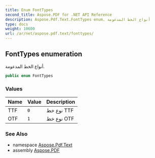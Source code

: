 ```yaml
---
title: Enum FontTypes
second_title: Aspose.PDF for .NET API Reference
description: Aspose.Pdf.Text.FontTypes enum. أنواع الخط المدعومة
type: docs
weight: 10600
url: /ar/net/aspose.pdf.text/fonttypes/
---
```

## FontTypes enumeration

أنواع الخط المدعومة.

```csharp
public enum FontTypes
```

### Values

| Name | Value | Description |
| --- | --- | --- |
| TTF | `0` | نوع خط TTF |
| OTF | `1` | نوع خط OTF |

### See Also

* namespace [Aspose.Pdf.Text](../../aspose.pdf.text/)
* assembly [Aspose.PDF](../../)
